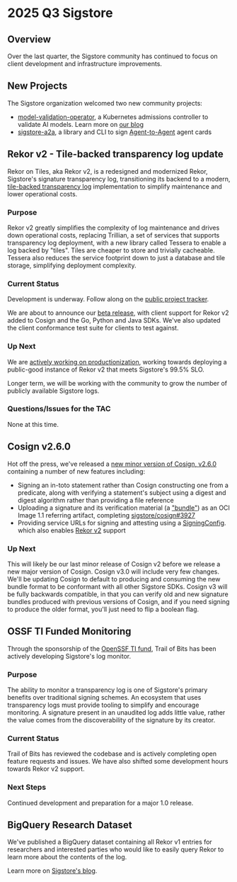 # 2025 Q3 Sigstore

## Overview

Over the last quarter, the Sigstore community has continued to focus on client development and infrastructure improvements.

## New Projects

The Sigstore organization welcomed two new community projects:

* [model-validation-operator](https://github.com/sigstore/model-validation-operator), a Kubernetes admissions controller to validate AI models.
  Learn more on [our blog](https://blog.sigstore.dev/model-validation-operator-v1.0.1/)
* [sigstore-a2a](https://github.com/sigstore/sigstore-a2a), a library and CLI to sign [Agent-to-Agent](https://github.com/a2aproject/A2A) agent cards

## Rekor v2 - Tile-backed transparency log update

Rekor on Tiles, aka Rekor v2, is a redesigned and modernized Rekor, Sigstore's signature transparency log, transitioning its backend to a modern,
[tile-backed transparency log](https://transparency.dev/articles/tile-based-logs/) implementation to simplify maintenance and lower operational costs.

### Purpose

Rekor v2 greatly simplifies the complexity of log maintenance and drives down operational costs,
replacing Trillian, a set of services that supports transparency log deployment, with a new library called Tessera to enable
a log backed by "tiles". Tiles are cheaper to store and trivially cacheable. Tessera also reduces the service footprint down
to just a database and tile storage, simplifying deployment complexity.

### Current Status

Development is underway. Follow along on the [public project tracker](https://github.com/orgs/sigstore/projects/14).

We are about to announce our [beta release](https://github.com/sigstore/sigstore-blog/pull/86), with client support for Rekor v2
added to Cosign and the Go, Python and Java SDKs. We've also updated the client conformance test suite for clients
to test against. 

### Up Next

We are [actively working on productionization](https://github.com/orgs/sigstore/projects/14/views/12), working
towards deploying a public-good instance of Rekor v2 that meets Sigstore's 99.5% SLO.

Longer term, we will be working with the community to grow the number of publicly available Sigstore logs.

### Questions/Issues for the TAC

None at this time.

## Cosign v2.6.0

Hot off the press, we've released a [new minor version of Cosign, v2.6.0](https://github.com/sigstore/cosign/releases/tag/v2.6.0)
containing a number of new features including:

* Signing an in-toto statement rather than Cosign constructing one from a predicate,
  along with verifying a statement's subject using a digest and digest algorithm rather than providing a file reference
* Uploading a signature and its verification material (a ["bundle"](https://github.com/sigstore/protobuf-specs/blob/main/protos/sigstore_bundle.proto))
  as an OCI Image 1.1 referring artifact, completing [sigstore/cosign#3927](https://github.com/sigstore/cosign/issues/3927)
* Providing service URLs for signing and attesting using a [SigningConfig](https://github.com/sigstore/protobuf-specs/blob/4df5baadcdb582a70c2bc032e042c0a218eb3841/protos/sigstore_trustroot.proto#L185).
  which also enables [Rekor v2](https://github.com/sigstore/rekor-tiles) support

### Up Next

This will likely be our last minor release of Cosign v2 before we release a new major version of Cosign.
Cosign v3.0 will include very few changes. We'll be updating Cosign to default to producing and consuming
the new bundle format to be conformant with all other Sigstore SDKs.
Cosign v3 will be fully backwards compatible, in that you can verify old and new signature bundles produced
with previous versions of Cosign, and if you need signing to produce the older format, you'll just need to flip a boolean flag.

## OSSF TI Funded Monitoring

Through the sponsorship of the [OpenSSF TI fund](https://github.com/ossf/tac/issues/470), Trail of Bits
has been actively developing Sigstore's log monitor.

### Purpose

The ability to monitor a transparency log is one of Sigstore's primary benefits over traditional signing schemes.
An ecosystem that uses transparency logs must provide tooling to simplify and encourage monitoring.
A signature present in an unaudited log adds little value, rather the value comes from the discoverability of the signature by its creator.

### Current Status

Trail of Bits has reviewed the codebase and is actively completing open feature requests and issues. We have also shifted some development
hours towards Rekor v2 support.

### Next Steps

Continued development and preparation for a major 1.0 release.

## BigQuery Research Dataset

We've published a BigQuery dataset containing all Rekor v1 entries for researchers and interested parties
who would like to easily query Rekor to learn more about the contents of the log.

Learn more on [Sigstore's blog](https://blog.sigstore.dev/rekor-bigquery-dataset/).
